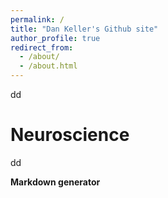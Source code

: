```yaml
---
permalink: /
title: "Dan Keller's Github site"
author_profile: true
redirect_from: 
  - /about/
  - /about.html
---
```


dd

Neuroscience 
======
dd



**Markdown generator**


